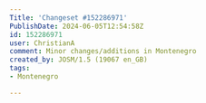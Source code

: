 ```yaml
---
Title: 'Changeset #152286971'
PublishDate: 2024-06-05T12:54:58Z
id: 152286971
user: ChristianA
comment: Minor changes/additions in Montenegro
created_by: JOSM/1.5 (19067 en_GB)
tags:
- Montenegro

---
```

